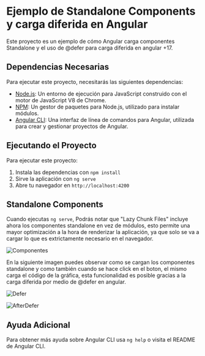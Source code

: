 # Ejemplo de Standalone Components y carga diferida en Angular

Este proyecto es un ejemplo de cómo Angular carga componentes Standalone y el uso de @defer para carga diferida en angular +17.

## Dependencias Necesarias

Para ejecutar este proyecto, necesitarás las siguientes dependencias:

- [Node.js](https://nodejs.org/es/): Un entorno de ejecución para JavaScript construido con el motor de JavaScript V8 de Chrome.
- [NPM](https://www.npmjs.com/): Un gestor de paquetes para Node.js, utilizado para instalar módulos.
- [Angular CLI](https://cli.angular.io/): Una interfaz de línea de comandos para Angular, utilizada para crear y gestionar proyectos de Angular.

## Ejecutando el Proyecto

Para ejecutar este proyecto:

1. Instala las dependencias con `npm install`
2. Sirve la aplicación con `ng serve`
3. Abre tu navegador en `http://localhost:4200`

## Standalone Components

Cuando ejecutas `ng serve`, Podrás notar que "Lazy Chunk Files" incluye ahora los componentes standalone en vez de módulos, esto permite una mayor optimización a la hora de renderizar la aplicación, ya que solo se va a cargar lo que es extrictamente necesario en el navegador.

![Componentes](https://github.com/DeltaFrost25/angular_version_comparison/assets/63409989/d9b43639-729e-4c0e-8191-4de388204dcf)

En la siguiente imagen puedes observar como se cargan los componentes standalone y como también cuando se hace click en el boton, el mismo carga el código de la gráfica, esta funcionalidad es posible gracias a la carga diferida por medio de @defer en angular.

![Defer](https://github.com/DeltaFrost25/angular_version_comparison/assets/63409989/bcfe0a2b-9c6c-44b1-bba0-54f6dee7ef33)

![AfterDefer](https://github.com/DeltaFrost25/angular_version_comparison/assets/63409989/e0680f5a-62ed-43dd-97bb-aac256b1b136)



## Ayuda Adicional

Para obtener más ayuda sobre Angular CLI usa `ng help` o visita el README de Angular CLI.
